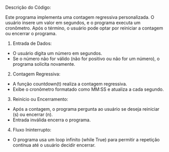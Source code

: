 Descrição do Código:

Este programa implementa uma contagem regressiva personalizada. O usuário insere um valor em segundos, e o programa executa um cronômetro. Após o término, o usuário pode optar por reiniciar a contagem ou encerrar o programa.

1. Entrada de Dados:

* O usuário digita um número em segundos.
* Se o número não for válido (não for positivo ou não for um número), o programa solicita novamente.

2. Contagem Regressiva:

* A função countdown(t) realiza a contagem regressiva.
* Exibe o cronômetro formatado como MM:SS e atualiza a cada segundo.

3. Reinício ou Encerramento:

* Após a contagem, o programa pergunta ao usuário se deseja reiniciar (s) ou encerrar (n).
* Entrada inválida encerra o programa.

4. Fluxo Ininterrupto:

* O programa usa um loop infinito (while True) para permitir a repetição contínua até o usuário decidir encerrar.
